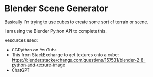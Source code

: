 # Blender Scene Generator

Basically I'm trying to use cubes to create some sort of terrain or scene. 

I am using the Blender Python API to complete this. 

Resources used: 
- CGPython on YouTube. 
- This from StackExchange to get textures onto a cube: https://blender.stackexchange.com/questions/157531/blender-2-8-python-add-texture-image 
- ChatGPT 